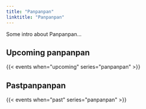 ```yaml
---
title: "Panpanpan"
linktitle: "Panpanpan"
---
```



Some intro about Panpanpan...

## Upcoming panpanpan
{{< events when="upcoming" series="panpanpan" >}}

## Pastpanpanpan
{{< events when="past" series="panpanpan" >}}